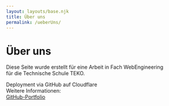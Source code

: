 ```yaml
---
layout: layouts/base.njk
title: Über uns
permalink: /ueberUns/
---
```


# Über uns
Diese Seite wurde erstellt für eine Arbeit in Fach WebEngineering  
für die Technische Schule TEKO.
  
  
Deployment via GitHub auf Cloudflare  
Weitere Informationen:  
[GitHub-Portfolio](https://github.com/dasabnormale/Portfolio)
